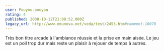```yaml
---
user: Pouyou-pouyou
rating: 4
published: 2008-10-12T21:08:52.000Z
legacy_url: http://www.emunova.net/veda/test/2453.htm#comment-10078
---
```

Très bon titre arcade à l'ambiance réussie et la prise en main aisée. Le jeu est un poil trop dur mais reste un plaisir à rejouer de temps à autres.